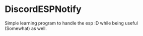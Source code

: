 # DiscordESPNotify
Simple learning program to handle the esp :D while being useful (Somewhat)  as well.
